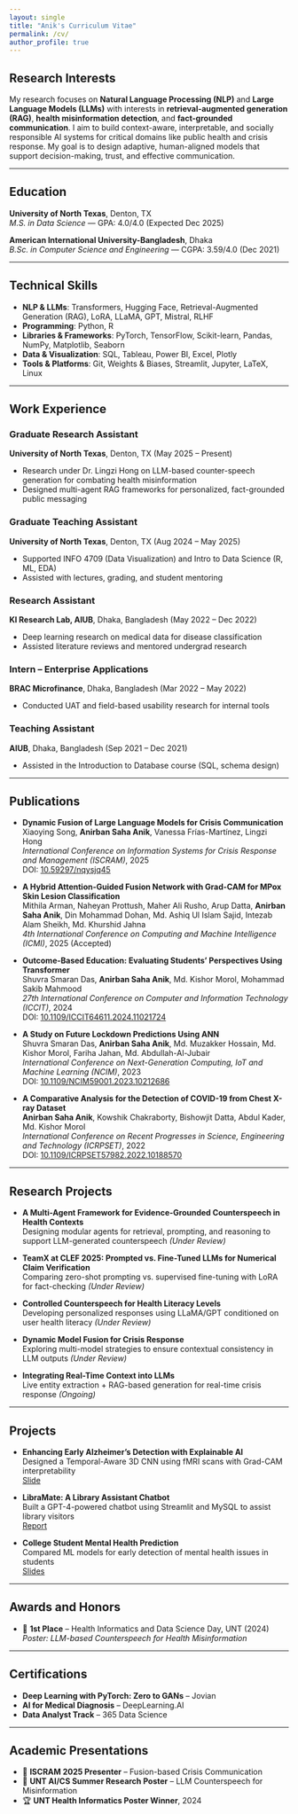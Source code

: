```yaml
---
layout: single
title: "Anik's Curriculum Vitae"
permalink: /cv/
author_profile: true
---
```


## Research Interests
My research focuses on **Natural Language Processing (NLP)** and **Large Language Models (LLMs)** with interests in **retrieval-augmented generation (RAG)**, **health misinformation detection**, and **fact-grounded communication**. I aim to build context-aware, interpretable, and socially responsible AI systems for critical domains like public health and crisis response. My goal is to design adaptive, human-aligned models that support decision-making, trust, and effective communication.

---

## Education
**University of North Texas**, Denton, TX  
_M.S. in Data Science_ — GPA: 4.0/4.0 (Expected Dec 2025)  

**American International University-Bangladesh**, Dhaka  
_B.Sc. in Computer Science and Engineering_ — CGPA: 3.59/4.0 (Dec 2021)

---

## Technical Skills
- **NLP & LLMs**: Transformers, Hugging Face, Retrieval-Augmented Generation (RAG), LoRA, LLaMA, GPT, Mistral, RLHF  
- **Programming**: Python, R  
- **Libraries & Frameworks**: PyTorch, TensorFlow, Scikit-learn, Pandas, NumPy, Matplotlib, Seaborn  
- **Data & Visualization**: SQL, Tableau, Power BI, Excel, Plotly  
- **Tools & Platforms**: Git, Weights & Biases, Streamlit, Jupyter, LaTeX, Linux

---

## Work Experience

### Graduate Research Assistant  
**University of North Texas**, Denton, TX (May 2025 – Present)  
- Research under Dr. Lingzi Hong on LLM-based counter-speech generation for combating health misinformation  
- Designed multi-agent RAG frameworks for personalized, fact-grounded public messaging  

### Graduate Teaching Assistant  
**University of North Texas**, Denton, TX (Aug 2024 – May 2025)  
- Supported INFO 4709 (Data Visualization) and Intro to Data Science (R, ML, EDA)  
- Assisted with lectures, grading, and student mentoring  

### Research Assistant  
**KI Research Lab, AIUB**, Dhaka, Bangladesh (May 2022 – Dec 2022)  
- Deep learning research on medical data for disease classification  
- Assisted literature reviews and mentored undergrad research  

### Intern – Enterprise Applications  
**BRAC Microfinance**, Dhaka, Bangladesh (Mar 2022 – May 2022)  
- Conducted UAT and field-based usability research for internal tools  

### Teaching Assistant  
**AIUB**, Dhaka, Bangladesh (Sep 2021 – Dec 2021)  
- Assisted in the Introduction to Database course (SQL, schema design)

---

## Publications

- **Dynamic Fusion of Large Language Models for Crisis Communication**  
  Xiaoying Song, **Anirban Saha Anik**, Vanessa Frías-Martínez, Lingzi Hong  
  _International Conference on Information Systems for Crisis Response and Management (ISCRAM)_, 2025  
  DOI: [10.59297/nqysjq45](https://doi.org/10.59297/nqysjq45)

- **A Hybrid Attention-Guided Fusion Network with Grad-CAM for MPox Skin Lesion Classification**  
  Mithila Arman, Naheyan Prottush, Maher Ali Rusho, Arup Datta, **Anirban Saha Anik**, Din Mohammad Dohan, Md. Ashiq Ul Islam Sajid, Intezab Alam Sheikh, Md. Khurshid Jahna  
  _4th International Conference on Computing and Machine Intelligence (ICMI)_, 2025 (Accepted)

- **Outcome-Based Education: Evaluating Students’ Perspectives Using Transformer**  
  Shuvra Smaran Das, **Anirban Saha Anik**, Md. Kishor Morol, Mohammad Sakib Mahmood  
  _27th International Conference on Computer and Information Technology (ICCIT)_, 2024  
  DOI: [10.1109/ICCIT64611.2024.11021724](https://doi.org/10.1109/ICCIT64611.2024.11021724)

- **A Study on Future Lockdown Predictions Using ANN**  
  Shuvra Smaran Das, **Anirban Saha Anik**, Md. Muzakker Hossain, Md. Kishor Morol, Fariha Jahan, Md. Abdullah-Al-Jubair  
  _International Conference on Next-Generation Computing, IoT and Machine Learning (NCIM)_, 2023  
  DOI: [10.1109/NCIM59001.2023.10212686](https://doi.org/10.1109/NCIM59001.2023.10212686)

- **A Comparative Analysis for the Detection of COVID-19 from Chest X-ray Dataset**  
  **Anirban Saha Anik**, Kowshik Chakraborty, Bishowjit Datta, Abdul Kader, Md. Kishor Morol  
  _International Conference on Recent Progresses in Science, Engineering and Technology (ICRPSET)_, 2022  
  DOI: [10.1109/ICRPSET57982.2022.10188570](https://doi.org/10.1109/ICRPSET57982.2022.10188570)

---

## Research Projects

- **A Multi-Agent Framework for Evidence-Grounded Counterspeech in Health Contexts**  
  Designing modular agents for retrieval, prompting, and reasoning to support LLM-generated counterspeech _(Under Review)_

- **TeamX at CLEF 2025: Prompted vs. Fine-Tuned LLMs for Numerical Claim Verification**  
  Comparing zero-shot prompting vs. supervised fine-tuning with LoRA for fact-checking _(Under Review)_

- **Controlled Counterspeech for Health Literacy Levels**  
  Developing personalized responses using LLaMA/GPT conditioned on user health literacy _(Under Review)_

- **Dynamic Model Fusion for Crisis Response**  
  Exploring multi-model strategies to ensure contextual consistency in LLM outputs _(Under Review)_

- **Integrating Real-Time Context into LLMs**  
  Live entity extraction + RAG-based generation for real-time crisis response _(Ongoing)_

---

## Projects

- **Enhancing Early Alzheimer’s Detection with Explainable AI**  
  Designed a Temporal-Aware 3D CNN using fMRI scans with Grad-CAM interpretability  
  [Slide](https://drive.google.com/file/d/1oJUKdqAwcgzw0j0Fho5AvPmtJsJgQhTV/view?usp=sharing)

- **LibraMate: A Library Assistant Chatbot**  
  Built a GPT-4-powered chatbot using Streamlit and MySQL to assist library visitors  
  [Report](https://drive.google.com/file/d/1_WtI-hqSat0q1fI__hEMI2pFSPNaktDf/view?usp=sharing)

- **College Student Mental Health Prediction**  
  Compared ML models for early detection of mental health issues in students  
  [Slides](https://drive.google.com/file/d/13Kwnn2ISi27kUx4sFRBeNMG5eMUW4v3v/view?usp=sharing)

---

## Awards and Honors

- 🥇 **1st Place** – Health Informatics and Data Science Day, UNT (2024)  
  _Poster: LLM-based Counterspeech for Health Misinformation_

---

## Certifications

- **Deep Learning with PyTorch: Zero to GANs** – Jovian  
- **AI for Medical Diagnosis** – DeepLearning.AI  
- **Data Analyst Track** – 365 Data Science

---

## Academic Presentations

- 🎤 **ISCRAM 2025 Presenter** – Fusion-based Crisis Communication  
- 🧠 **UNT AI/CS Summer Research Poster** – LLM Counterspeech for Misinformation  
- 🏆 **UNT Health Informatics Poster Winner**, 2024

<!-- Optional PDF link -->
<!-- [📄 Download PDF version of CV](/files/Resume___Anirban_Saha_Anik_PhD.pdf) -->
